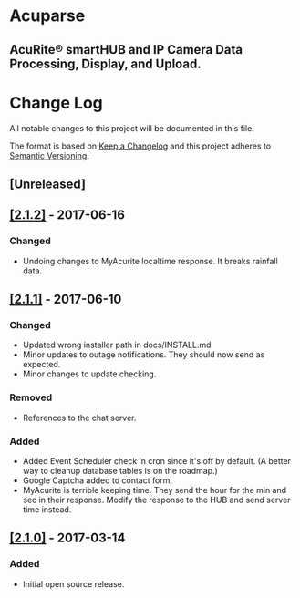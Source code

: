 # Acuparse
## AcuRite®‎ smartHUB and IP Camera Data Processing, Display, and Upload.

# Change Log
All notable changes to this project will be documented in this file.

The format is based on [Keep a Changelog](http://keepachangelog.com/)
and this project adheres to [Semantic Versioning](http://semver.org/).

## [Unreleased]

## [[2.1.2]](http://www.acuparse.com/releases/v2-1-2/) - 2017-06-16
### Changed
- Undoing changes to MyAcurite localtime response. It breaks rainfall data.

## [[2.1.1]](http://www.acuparse.com/releases/v2-1-1/) - 2017-06-10
### Changed
- Updated wrong installer path in docs/INSTALL.md
- Minor updates to outage notifications. They should now send as expected.
- Minor changes to update checking.

### Removed
- References to the chat server.

### Added
- Added Event Scheduler check in cron since it's off by default. (A better way to cleanup database tables is on the roadmap.)
- Google Captcha added to contact form.
- MyAcurite is terrible keeping time. They send the hour for the min and sec in their response. Modify the response to the HUB and send server time instead.

## [[2.1.0]](http://www.acuparse.com/releases/v2-1-0/) - 2017-03-14
### Added
- Initial open source release.